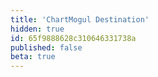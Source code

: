 ```yaml
---
title: 'ChartMogul Destination'
hidden: true
id: 65f9888628c310646331738a
published: false
beta: true
---
```

